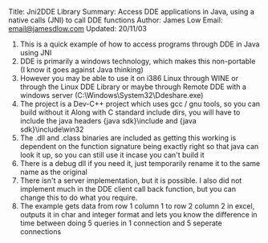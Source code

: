 Title:      Jni2DDE Library
Summary:    Access DDE applications in Java, using a native calls (JNI)
            to call DDE functions
Author:     James Low
Email:      email@jamesdlow.com
Updated:    20/11/03

1) This is a quick example of how to access programs through DDE in Java using JNI
2) DDE is primarily a windows technology, which makes this non-portable (I know it goes against Java thinking)
3) However you may be able to use it on i386 Linux through WINE or through the Linux DDE Library or maybe through
   Remote DDE with a windows server (C:\Windows\System32\Ddeshare.exe)
4) The project is a Dev-C++ project which uses gcc / gnu tools, so you can build without it
   Along with C standard include dirs, you will have to include the java headers {java sdk}\include and {java sdk}\include\win32
5) The .dll and .class binaries are included as getting this working is dependent on the function signature being
   exactly right so that java can look it up, so you can still use it incase you can't build it
6) There is a debug dll if you need it, just temporarily rename it to the same name as the original
7) There isn't a server implementation, but it is possible. I also did not implement much in the DDE
   client call back function, but you can change this to do what you require.
8) The example gets data from row 1 column 1 to row 2 column 2 in excel, outputs it in char and integer format 
   and lets you know the difference in time between doing 5 queries in 1 connection and 5 seperate connections